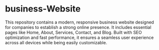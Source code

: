 # business-Website
This repository contains a modern, responsive business website designed for companies to establish a strong online presence. It includes essential pages like Home, About, Services, Contact, and Blog. Built with SEO optimization and fast performance, it ensures a seamless user experience across all devices while being easily customizable.
